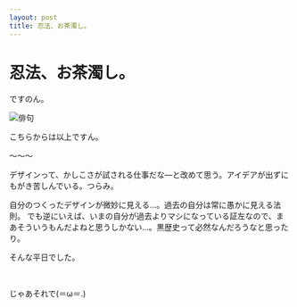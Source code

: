 ```yaml
---
layout: post
title: 忍法、お茶濁し。
---
```


# 忍法、お茶濁し。

ですのん。

<img src="https://cdn-ak.f.st-hatena.com/images/fotolife/a/akinen/20200824/20200824192326.jpg" alt="俳句">

こちらからは以上ですん。

〜〜〜

デザインって、かしこさが試される仕事だな―と改めて思う。アイデアが出ずにもがき苦しんでいる。つらみ。

自分のつくったデザインが微妙に見える…。過去の自分は常に愚かに見える法則。
でも逆にいえば、いまの自分が過去よりマシになっている証左なので、まあそういうもんだよねと思うしかない…。黒歴史って必然なんだろうなと思ったり。

 

そんな平日でした。

 

じゃあそれで(＝ω＝.)